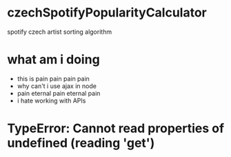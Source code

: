 # czechSpotifyPopularityCalculator
spotify czech artist sorting algorithm

# what am i doing
- this is pain pain pain pain
- why can't i use ajax in node
- pain eternal pain eternal pain
- i hate working with APIs 

# TypeError: Cannot read properties of undefined (reading 'get')
